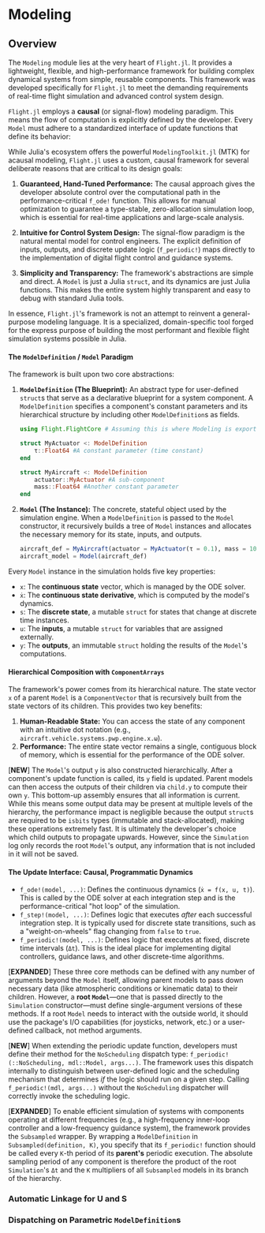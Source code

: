 # Modeling

## Overview

The `Modeling` module lies at the very heart of `Flight.jl`. It provides a lightweight, flexible,
and high-performance framework for building complex dynamical systems from simple, reusable
components. This framework was developed specifically for `Flight.jl` to meet the demanding
requirements of real-time flight simulation and advanced control system design.

`Flight.jl` employs a **causal** (or signal-flow) modeling paradigm. This means the flow of
computation is explicitly defined by the developer. Every `Model` must adhere to a standardized
interface of update functions that define its behavior:

While Julia's ecosystem offers the powerful `ModelingToolkit.jl` (MTK) for acausal modeling,
`Flight.jl` uses a custom, causal framework for several deliberate reasons that are critical to its
design goals:

1.  **Guaranteed, Hand-Tuned Performance:** The causal approach gives the developer absolute control
    over the computational path in the performance-critical `f_ode!` function. This allows for
    manual optimization to guarantee a type-stable, zero-allocation simulation loop, which is
    essential for real-time applications and large-scale analysis.

2.  **Intuitive for Control System Design:** The signal-flow paradigm is the natural mental model
    for control engineers. The explicit definition of inputs, outputs, and discrete update logic
    (`f_periodic!`) maps directly to the implementation of digital flight control and guidance
    systems.

3.  **Simplicity and Transparency:** The framework's abstractions are simple and direct. A `Model`
    is just a Julia `struct`, and its dynamics are just Julia functions. This makes the entire
    system highly transparent and easy to debug with standard Julia tools.

In essence, `Flight.jl`'s framework is not an attempt to reinvent a general-purpose modeling
language. It is a specialized, domain-specific tool forged for the express purpose of building the
most performant and flexible flight simulation systems possible in Julia.

#### The `ModelDefinition` / `Model` Paradigm

The framework is built upon two core abstractions:

1.  **`ModelDefinition` (The Blueprint):** An abstract type for user-defined `struct`s that serve as
    a declarative blueprint for a system component. A `ModelDefinition` specifies a component's
    constant parameters and its hierarchical structure by including other `ModelDefinition`s as
    fields.

    ```julia
    using Flight.FlightCore # Assuming this is where Modeling is exported

    struct MyActuator <: ModelDefinition
        τ::Float64 #A constant parameter (time constant)
    end

    struct MyAircraft <: ModelDefinition
        actuator::MyActuator #A sub-component
        mass::Float64 #Another constant parameter
    end
    ```

2.  **`Model` (The Instance):** The concrete, stateful object used by the simulation engine. When a
    `ModelDefinition` is passed to the `Model` constructor, it recursively builds a tree of `Model`
    instances and allocates the necessary memory for its state, inputs, and outputs.

    ```julia
    aircraft_def = MyAircraft(actuator = MyActuator(τ = 0.1), mass = 1000.0)
    aircraft_model = Model(aircraft_def)
    ```

Every `Model` instance in the simulation holds five key properties:

*   `x`: The **continuous state** vector, which is managed by the ODE solver.
*   `ẋ`: The **continuous state derivative**, which is computed by the model's dynamics.
*   `s`: The **discrete state**, a mutable `struct` for states that change at discrete time
    instances.
*   `u`: The **inputs**, a mutable `struct` for variables that are assigned externally.
*   `y`: The **outputs**, an immutable `struct` holding the results of the `Model`'s computations.


#### Hierarchical Composition with `ComponentArrays`

The framework's power comes from its hierarchical nature. The state vector `x` of a parent `Model`
is a `ComponentVector` that is recursively built from the state vectors of its children. This
provides two key benefits:

1.  **Human-Readable State:** You can access the state of any component with an intuitive dot
    notation (e.g., `aircraft.vehicle.systems.pwp.engine.x.ω`).
2.  **Performance:** The entire state vector remains a single, contiguous block of memory, which is
    essential for the performance of the ODE solver.

[**NEW**] The `Model`'s output `y` is also constructed hierarchically. After a component's update
function is called, its `y` field is updated. Parent models can then access the outputs of their
children via `child.y` to compute their own `y`. This bottom-up assembly ensures that all
information is current. While this means some output data may be present at multiple levels of the
hierarchy, the performance impact is negligible because the output `struct`s are required to be
`isbits` types (immutable and stack-allocated), making these operations extremely fast. It is
ultimately the developer's choice which child outputs to propagate upwards. However, since the
`Simulation` log only records the root `Model`'s output, any information that is not included in it
will not be saved.

#### The Update Interface: Causal, Programmatic Dynamics

*   `f_ode!(model, ...)`: Defines the continuous dynamics (`ẋ = f(x, u, t)`). This is called by the
    ODE solver at each integration step and is the performance-critical "hot loop" of the
    simulation.
*   `f_step!(model, ...)`: Defines logic that executes *after* each successful integration step. It
    is typically used for discrete state transitions, such as a "weight-on-wheels" flag changing
    from `false` to `true`.
*   `f_periodic!(model, ...)`: Defines logic that executes at fixed, discrete time intervals (`Δt`).
    This is the ideal place for implementing digital controllers, guidance laws, and other
    discrete-time algorithms.

[**EXPANDED**] These three core methods can be defined with any number of arguments beyond the
`Model` itself, allowing parent models to pass down necessary data (like atmospheric conditions or
kinematic data) to their children. However, a **root `Model`**—one that is passed directly to the
`Simulation` constructor—must define single-argument versions of these methods. If a root `Model`
needs to interact with the outside world, it should use the package's I/O capabilities (for
joysticks, network, etc.) or a user-defined callback, not method arguments.

[**NEW**] When extending the periodic update function, developers must define their method for the
`NoScheduling` dispatch type: `f_periodic!(::NoScheduling, mdl::Model, args...)`. The framework uses
this dispatch internally to distinguish between user-defined logic and the scheduling mechanism that
determines *if* the logic should run on a given step. Calling `f_periodic!(mdl, args...)` without
the `NoScheduling` dispatcher will correctly invoke the scheduling logic.

[**EXPANDED**] To enable efficient simulation of systems with components operating at different
frequencies (e.g., a high-frequency inner-loop controller and a low-frequency guidance system), the
framework provides the `Subsampled` wrapper. By wrapping a `ModelDefinition` in
`Subsampled(definition, K)`, you specify that its `f_periodic!` function should be called every
`K`-th period of its **parent's** periodic execution. The absolute sampling period of any component
is therefore the product of the root `Simulation`'s `Δt` and the `K` multipliers of all `Subsampled`
models in its branch of the hierarchy.


### Automatic Linkage for U and S

### Dispatching on Parametric `ModelDefinition`s